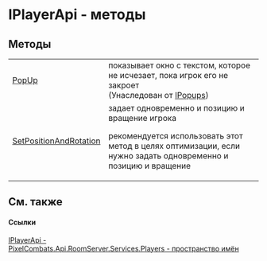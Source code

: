 # IPlayerApi - методы




## Методы
<table>
<tr>
<td><a href="85193c60-bd16-38d1-73a7-5933818ca06d">PopUp</a></td>
<td>показывает окно с текстом, которое не исчезает, пока игрок его не закроет<br />(Унаследован от <a href="51245936-bd03-7725-5fa1-13dca39b20f5">IPopups</a>)</td></tr>
<tr>
<td><a href="38badaa4-32ee-f2d8-e8e4-5401b592a969">SetPositionAndRotation</a></td>
<td>задает одновременно и позицию и вращение игрока <p>рекомендуется использовать этот метод в целях оптимизации, если нужно задать одновременно и позицию и вращение</p></td></tr>
</table>

## См. также


#### Ссылки
<a href="daff9440-f4d4-79a2-3653-919bb66eae04">IPlayerApi - </a>  
<a href="708e122f-41de-30e3-c143-1ccf02ad493a">PixelCombats.Api.RoomServer.Services.Players - пространство имён</a>  
